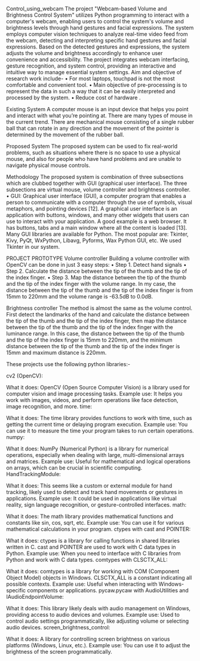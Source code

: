 Control_using_webcam
The project "Webcam-based Volume and Brightness Control System" utilizes Python programming to interact with a computer's webcam, enabling users to control the system's volume and brightness levels through hand gestures and facial expressions. The system employs computer vision techniques to analyze real-time video feed from the webcam, detecting and interpreting specific hand gestures and facial expressions. Based on the detected gestures and expressions, the system adjusts the volume and brightness accordingly to enhance user convenience and accessibility. The project integrates webcam interfacing, gesture recognition, and system control, providing an interactive and intuitive way to manage essential system settings. Aim and objective of research work include- • For most laptops, touchpad is not the most comfortable and convenient tool. • Main objective of pre-processing is to represent the data in such a way that it can be easily interpreted and processed by the system. • Reduce cost of hardware .

Existing System A computer mouse is an input device that helps you point and interact with what you’re pointing at. There are many types of mouse in the current trend. There are mechanical mouse consisting of a single rubber ball that can rotate in any direction and the movement of the pointer is determined by the movement of the rubber ball.

Proposed System The proposed system can be used to fix real-world problems, such as situations where there is no space to use a physical mouse, and also for people who have hand problems and are unable to navigate physical mouse controls.

Methodology The proposed system is combination of three subsections which are clubbed together with GUI (graphical user interface). The three subsections are virtual mouse, volume controller and brightness controller. • GUI: Graphical user interface (GUI), a computer program that enables a person to communicate with a computer through the use of symbols, visual metaphors, and pointing devices [12]. A graphical user interface is an application with buttons, windows, and many other widgets that users can use to interact with your application. A good example is a web browser. It has buttons, tabs and a main window where all the content is loaded [13]. Many GUI libraries are available for Python. The most popular are: Tkinter, Kivy, PyQt, WxPython, Libavg, Pyforms, Wax Python GUI, etc. We used Tkinter in our system.

PROJECT PROTOTYPE Volume controller Building a volume controller with OpenCV can be done in just 3 easy steps: • Step 1. Detect hand signals • Step 2. Calculate the distance between the tip of the thumb and the tip of the index finger. • Step 3. Map the distance between the tip of the thumb and the tip of the index finger with the volume range. In my case, the distance between the tip of the thumb and the tip of the index finger is from 15mm to 220mm and the volume range is -63.5dB to 0.0dB.

Brightness controller The method is almost the same as the volume control. First detect the landmarks of the hand and calculate the distance between the tip of the thumb and the tip of the index finger, then map the distance between the tip of the thumb and the tip of the index finger with the luminance range. In this case, the distance between the tip of the thumb and the tip of the index finger is 15mm to 220mm, and the minimum distance between the tip of the thumb and the tip of the index finger is 15mm and maximum distance is 220mm.

These projects use the following python libraries:-

cv2 (OpenCV):

What it does: OpenCV (Open Source Computer Vision) is a library used for computer vision and image processing tasks.
Example use: It helps you work with images, videos, and perform operations like face detection, image recognition, and more.
time:

What it does: The time library provides functions to work with time, such as getting the current time or delaying program execution.
Example use: You can use it to measure the time your program takes to run certain operations.
numpy:

What it does: NumPy (Numerical Python) is a library for numerical operations, especially when dealing with large, multi-dimensional arrays and matrices.
Example use: Useful for mathematical and logical operations on arrays, which can be crucial in scientific computing.
HandTrackingModule:

What it does: This seems like a custom or external module for hand tracking, likely used to detect and track hand movements or gestures in applications.
Example use: It could be used in applications like virtual reality, sign language recognition, or gesture-controlled interfaces.
math:

What it does: The math library provides mathematical functions and constants like sin, cos, sqrt, etc.
Example use: You can use it for various mathematical calculations in your program.
ctypes with cast and POINTER:

What it does: ctypes is a library for calling functions in shared libraries written in C. cast and POINTER are used to work with C data types in Python.
Example use: When you need to interface with C libraries from Python and work with C data types.
comtypes with CLSCTX_ALL:

What it does: comtypes is a library for working with COM (Component Object Model) objects in Windows. CLSCTX_ALL is a constant indicating all possible contexts.
Example use: Useful when interacting with Windows-specific components or applications.
pycaw.pycaw with AudioUtilities and IAudioEndpointVolume:

What it does: This library likely deals with audio management on Windows, providing access to audio devices and volumes.
Example use: Used to control audio settings programmatically, like adjusting volume or selecting audio devices.
screen_brightness_control:

What it does: A library for controlling screen brightness on various platforms (Windows, Linux, etc.).
Example use: You can use it to adjust the brightness of the screen programmatically.
